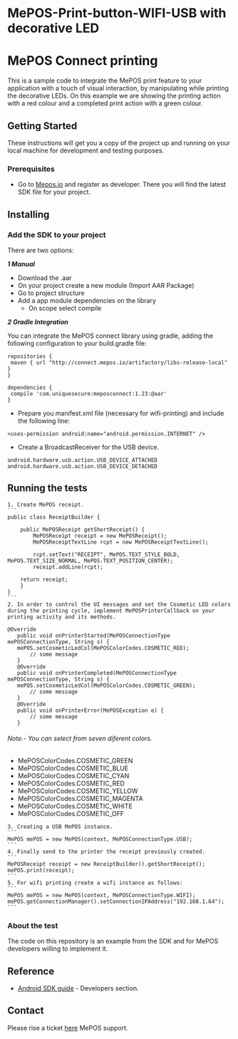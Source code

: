# MePOS-Print-button-WIFI-USB with decorative LED

# MePOS Connect printing

This is a sample code to  integrate the MePOS print feature to your application with a touch of visual interaction, by manipulating while printing the decorative LEDs. On this example we are showing the printing action with a red colour and a completed print action with a green colour.

## Getting Started

These instructions will get you a copy of the project up and running on your local machine for development and testing purposes.

### Prerequisites


* Go to [Mepos.io](http://mepos.io/developers) and register as developer. There you will find the latest SDK file for your project.

## Installing

### Add the SDK to your project

There are two options:

***1 Manual***

- Download the .aar
- On your project create a new module (Import AAR Package)
- Go to project structure
- Add a app module dependencies on the library
    - On scope select compile

***2 Gradle Integration***

  You can integrate the MePOS connect library using gradle, adding the following configuration to your build.gradle file:

```
repositories {
 maven { url "http://connect.mepos.io/artifactory/libs-release-local" }
}
```

```
dependencies {
 compile 'com.uniquesecure:meposconnect:1.23:@aar'
}
```

* Prepare you manifest.xml file (necessary for wifi-printing) and include the following line:
```
<uses-permission android:name="android.permission.INTERNET" />
```
* Create a BroadcastReceiver for the USB device.

```
android.hardware.usb.action.USB_DEVICE_ATTACHED
android.hardware.usb.action.USB_DEVICE_DETACHED
```

## Running the tests
~~~
1. Create MePOS receipt.
```
public class ReceiptBuilder {

    public MePOSReceipt getShortReceipt() {
        MePOSReceipt receipt = new MePOSReceipt();
        MePOSReceiptTextLine rcpt = new MePOSReceiptTextLine();

        rcpt.setText("RECEIPT", MePOS.TEXT_STYLE_BOLD, MePOS.TEXT_SIZE_NORMAL, MePOS.TEXT_POSITION_CENTER);
        receipt.addLine(rcpt);

    return receipt;
    }
}
```
2. In order to control the UI messages and set the Cosmetic LED colors during the printing cycle, implement MePOSPrinterCallback on your printing activity and its methods.
~~~
```
@Override
   public void onPrinterStarted(MePOSConnectionType mePOSConnectionType, String s) {
   mePOS.setCosmeticLedCol(MePOSColorCodes.COSMETIC_RED);   
       // some message
   }
   @Override
   public void onPrinterCompleted(MePOSConnectionType mePOSConnectionType, String s) {
   mePOS.setCosmeticLedCol(MePOSColorCodes.COSMETIC_GREEN);
       // some message
   }
   @Override
   public void onPrinterError(MePOSException e) {
       // some message
   }   

```
###### Note.- You can select from seven diferent colors.
* MePOSColorCodes.COSMETIC_GREEN
* MePOSColorCodes.COSMETIC_BLUE
* MePOSColorCodes.COSMETIC_CYAN
* MePOSColorCodes.COSMETIC_RED
* MePOSColorCodes.COSMETIC_YELLOW
* MePOSColorCodes.COSMETIC_MAGENTA
* MePOSColorCodes.COSMETIC_WHITE
* MePOSColorCodes.COSMETIC_OFF

~~~
3. Creating a USB MePOS instance.
```
MePOS mePOS = new MePOS(context, MePOSConnectionType.USB);
```
4. Finally send to the printer the receipt previously created.
```
MePOSReceipt receipt = new ReceiptBuilder().getShortReceipt();
mePOS.print(receipt);
```
5. For wifi printing create a wifi instance as follows:
```
MePOS mePOS = new MePOS(context, MePOSConnectionType.WIFI);
mePOS.getConnectionManager().setConnectionIPAddress("192.168.1.64");
```
~~~

### About the test

The code on this repository is an example from the SDK and for MePOS developers willing to implement it.

## Reference

* [Android SDK guide](http://mepos.io/) - Developers section.


## Contact

Please rise a ticket [here](https://mepos.zendesk.com/hc/en-us/requests/new) MePOS support.
